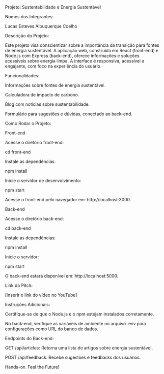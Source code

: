 Projeto: Sustentabilidade e Energia Sustentável

Nomes dos Integrantes:

Lucas Esteves Albuquerque Coelho

Descrição do Projeto:

Este projeto visa conscientizar sobre a importância da transição para fontes de energia sustentável. A aplicação web, construída em React (front-end) e Node.js com Express (back-end), oferece informações e soluções acessíveis sobre energia limpa. A interface é responsiva, acessível e engajante, com foco na experiência do usuário.

Funcionalidades:

Informações sobre fontes de energia sustentável.

Calculadora de impacto de carbono.

Blog com notícias sobre sustentabilidade.

Formulário para sugestões e dúvidas, conectado ao back-end.

Como Rodar o Projeto:

Front-end

Acesse o diretório front-end:

cd front-end

Instale as dependências:

npm install

Inicie o servidor de desenvolvimento:

npm start

Acesse o front-end pelo navegador em: http://localhost:3000.

Back-end

Acesse o diretório back-end:

cd back-end

Instale as dependências:

npm install

Inicie o servidor:

npm start

O back-end estará disponível em: http://localhost:5000.

Link do Pitch:

[Inserir o link do vídeo no YouTube]

Instruções Adicionais:

Certifique-se de que o Node.js e o npm estejam instalados corretamente.

No back-end, verifique as variáveis de ambiente no arquivo .env para configurações como URL do banco de dados.

Endpoints do Back-end:

GET /api/articles: Retorna uma lista de artigos sobre energia sustentável.

POST /api/feedback: Recebe sugestões e feedbacks dos usuários.

Hands-on. Feel the Future!

